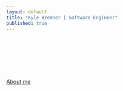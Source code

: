 ```yaml
---
layout: default
title: "Kyle Bremner | Software Engineer"
published: true
---
```


<div class="jumbotron" style="color: #FFF; border-radius: 5px;">
  <h1>Welcome! :)</h1>
  <p>...</p>
  <p><a class="btn btn-primary btn-lg" role="button" href="/about">About me</a></p>
</div>